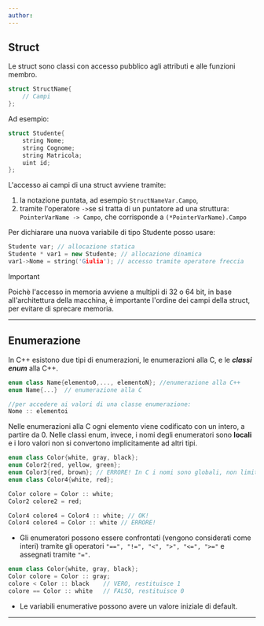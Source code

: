 ```yaml
---
author:
---
```

## Struct
Le struct sono classi con accesso pubblico agli attributi e alle funzioni membro.

```cpp
struct StructName{
	// Campi
};
```

Ad esempio:
```cpp
struct Studente{
	string Nome;
	string Cognome;
	string Matricola;
	uint id;
};
```

L'accesso ai campi di una struct avviene tramite:
1. la notazione puntata, ad esempio `StructNameVar.Campo`,
2. tramite l'operatore `->`se si tratta di un puntatore ad una struttura: `PointerVarName -> Campo`, che corrisponde a `(*PointerVarName).Campo`

Per dichiarare una nuova variabile di tipo Studente posso usare:
```cpp
Studente var; // allocazione statica
Studente * var1 = new Studente; // allocazione dinamica
var1->Nome = string('Giulia'); // accesso tramite operatore freccia
```

>[!important] 
>Poichè l'accesso in memoria avviene a multipli di 32 o 64 bit, in base all'architettura della macchina, è importante l'ordine dei campi della struct, per evitare di sprecare memoria.

---
## Enumerazione

In C++ esistono due tipi di enumerazioni, le enumerazioni alla C, e le ***classi enum*** alla C++. 
```cpp
enum class Name{elemento0,..., elementoN}; //enumerazione alla C++
enum Name{...}  // enumerazione alla C

//per accedere ai valori di una classe enumerazione:
Nome :: elementoi
```

Nelle enumerazioni alla C ogni elemento viene codificato con un intero, a partire da 0.
Nelle classi enum, invece, i nomi degli enumeratori sono **locali** e i loro valori non si convertono implicitamente ad altri tipi.

```cpp 
enum class Color{white, gray, black};
enum Color2{red, yellow, green};
enum Color3{red, brown}; // ERRORE! In C i nomi sono globali, non limitati all'enumerazione.
enum class Color4{white, red};

Color colore = Color :: white;
Color2 colore2 = red;

Color4 colore4 = Color4 :: white; // OK!
Color4 colore4 = Color :: white // ERRORE!
```

- Gli enumeratori possono essere confrontati (vengono considerati come interi) tramite gli operatori  `"==", "!=", "<", ">", "<=", ">="`  e assegnati tramite `"="`.
```cpp
enum class Color{white, gray, black};
Color colore = Color :: gray;
colore < Color :: black    // VERO, restituisce 1
colore == Color :: white   // FALSO, restituisce 0
```

- Le variabili enumerative possono avere un valore iniziale di default.
---
